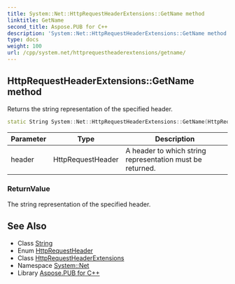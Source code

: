```yaml
---
title: System::Net::HttpRequestHeaderExtensions::GetName method
linktitle: GetName
second_title: Aspose.PUB for C++
description: 'System::Net::HttpRequestHeaderExtensions::GetName method. Returns the string representation of the specified header in C++.'
type: docs
weight: 100
url: /cpp/system.net/httprequestheaderextensions/getname/
---
```

## HttpRequestHeaderExtensions::GetName method


Returns the string representation of the specified header.

```cpp
static String System::Net::HttpRequestHeaderExtensions::GetName(HttpRequestHeader header)
```


| Parameter | Type | Description |
| --- | --- | --- |
| header | HttpRequestHeader | A header to which string representation must be returned. |

### ReturnValue

The string representation of the specified header.

## See Also

* Class [String](../../../system/string/)
* Enum [HttpRequestHeader](../../httprequestheader/)
* Class [HttpRequestHeaderExtensions](../)
* Namespace [System::Net](../../)
* Library [Aspose.PUB for C++](../../../)
